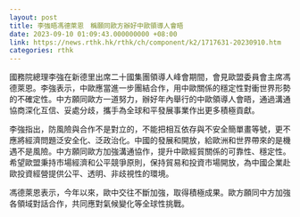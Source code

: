 ```yaml
---
layout: post
title: 李強晤馮德萊恩　稱願同歐方辦好中歐領導人會晤
date: 2023-09-10 01:09:43.000000000 +08:00
link: https://news.rthk.hk/rthk/ch/component/k2/1717631-20230910.htm
categories: rthk
---
```


國務院總理李強在新德里出席二十國集團領導人峰會期間，會見歐盟委員會主席馮德萊恩。李強表示，中歐應當進一步團結合作，用中歐關係的穩定性對衝世界形勢的不確定性。中方願同歐方一道努力，辦好年內舉行的中歐領導人會晤，通過溝通協商深化互信、妥處分歧，攜手為全球和平發展事業作出更多積極貢獻。

李強指出，防風險與合作不是對立的，不能把相互依存與不安全簡單畫等號，更不應將經濟問題泛安全化、泛政治化。中國的發展和開放，給歐洲和世界帶來的是機遇不是風險。中方願同歐方加強溝通協作，提升中歐經貿關係的可靠性、穩定性。希望歐盟秉持市場經濟和公平競爭原則，保持貿易和投資市場開放，為中國企業赴歐投資經營提供公平、透明、非歧視性的環境。

馮德萊恩表示，今年以來，歐中交往不斷加強，取得積極成果。歐方願同中方加強各領域對話合作，共同應對氣候變化等全球性挑戰。
